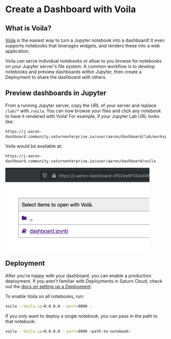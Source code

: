 # Create a Dashboard with Voila

## What is Voila?
<a href="https://voila-gallery.org/" target='_blank' rel='noopener'>Voila</a> is the easiest way to turn a Jupyter notebook into a dashboard! It even supports notebooks that leverages widgets, and renders these into a web application.

Voila can serve individual notebooks or allow to you browse for notebooks on your Jupyter server's file system. A common workflow is to develop notebooks and preview dashboards within Jupyter, then create a Deployment to share the dashboard with others.

## Preview dashboards in Jupyter

From a running Jupyter server, copy the URL of your server and replace `/lab/*` with `/voila`. You can now browse your files and click any notebook to have it rendered with Voila! For example, if your Jupyter Lab URL looks like:

```
https://j-aaron-dashboard.community.saturnenterprise.io/user/aaron/dashboard/lab/workspaces/dashboard
```

Voila would be available at:

```
https://j-aaron-dashboard.community.saturnenterprise.io/user/aaron/dashboard/voila
```

<img src="/images/docs/voila-list.png" alt="Voila file list" class="doc-image">

## Deployment

After you're happy with your dashboard, you can enable a production deployment. If you aren't familiar with Deployments in Saturn Cloud, check out the [docs on setting up a Deployment](<docs/using-saturn-cloud/resources/deployments.md>).

To enable Voila on all notebooks, run:

```bash
voila --Voila.ip=0.0.0.0 --port=8000 .
```

If you only want to deploy a single notebook, you can pass in the path to that notebook:

```bash
voila --Voila.ip=0.0.0.0 --port=8000 <path-to-notebook>
```
